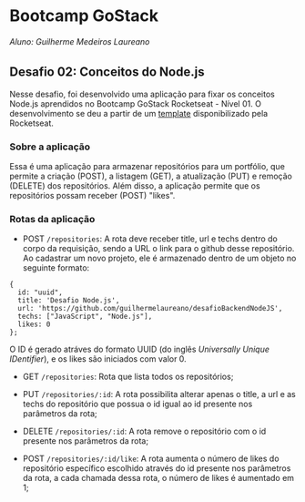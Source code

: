# Bootcamp GoStack
###### Aluno: Guilherme Medeiros Laureano
## Desafio 02: Conceitos do Node.js

Nesse desafio, foi desenvolvido uma aplicação para fixar os conceitos Node.js aprendidos no Bootcamp GoStack Rocketseat - Nível 01.
O desenvolvimento se deu a partir de um [template](https://github.com/Rocketseat/gostack-template-conceitos-nodejs) disponibilizado pela Rocketseat.

### Sobre a aplicação
Essa é uma aplicação para armazenar repositórios para um portfólio, que permite a criação (POST), a listagem (GET), a atualização (PUT) e remoção (DELETE) dos repositórios. Além disso, a aplicação permite que os repositórios possam receber (POST) "likes".

### Rotas da aplicação


- POST `/repositories`: A rota deve receber title, url e techs dentro do corpo da requisição, sendo a URL o link para o github desse repositório. Ao cadastrar um novo projeto, ele é armazenado dentro de um objeto no seguinte formato:
```
{
  id: "uuid",
  title: 'Desafio Node.js',
  url: 'https://github.com/guilhermelaureano/desafioBackendNodeJS',
  techs: ["JavaScript", "Node.js"],
  likes: 0
};
```
O ID é gerado atráves do formato UUID (do inglês <i>Universally Unique IDentifier</i>), e os likes são iniciados com valor 0.

- GET `/repositories`: Rota que lista todos os repositórios;

- PUT `/repositories/:id`: A rota possibilita alterar apenas o title, a url e as techs do repositório que possua o id igual ao id presente nos parâmetros da rota;

- DELETE `/repositories/:id`: A rota remove o repositório com o id presente nos parâmetros da rota;

- POST `/repositories/:id/like`: A rota aumenta o número de likes do repositório específico escolhido através do id presente nos parâmetros da rota, a cada chamada dessa rota, o número de likes é aumentado em 1;


